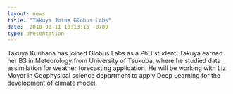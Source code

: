 ```yaml
---
layout: news
title: "Takuya Joins Globus Labs"
date:  2018-08-11 10:13:16 -0700
type: presentation
---
```

Takuya Kurihana has joined Globus Labs as a PhD student! Takuya earned her BS in Meteorology from University of Tsukuba, where he studied data assimilation for weather forecasting application. He will be working with Liz Moyer in Geophysical science department to apply Deep Learning for the development of climate model.

